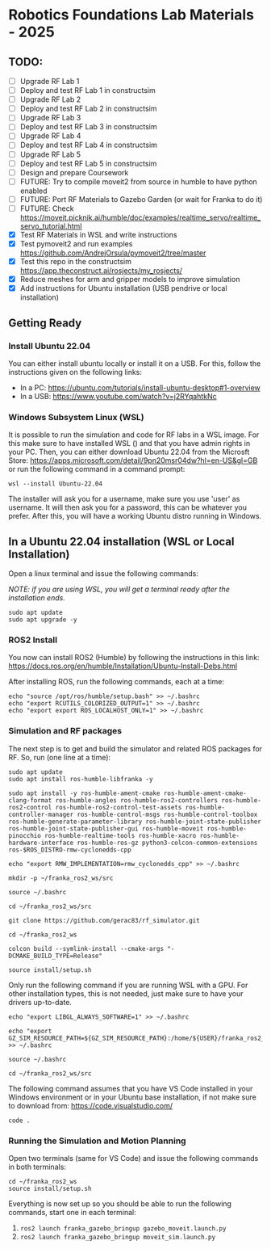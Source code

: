 # Robotics Foundations Lab Materials - 2025

## TODO:

- [ ] Upgrade RF Lab 1
- [ ] Deploy and test RF Lab 1 in constructsim
- [ ] Upgrade RF Lab 2
- [ ] Deploy and test RF Lab 2 in constructsim
- [ ] Upgrade RF Lab 3
- [ ] Deploy and test RF Lab 3 in constructsim
- [ ] Upgrade RF Lab 4
- [ ] Deploy and test RF Lab 4 in constructsim
- [ ] Upgrade RF Lab 5
- [ ] Deploy and test RF Lab 5 in constructsim
- [ ] Design and prepare Coursework
- [ ] FUTURE: Try to compile moveit2 from source in humble to have python enabled
- [ ] FUTURE: Port RF Materials to Gazebo Garden (or wait for Franka to do it)
- [ ] FUTURE: Check https://moveit.picknik.ai/humble/doc/examples/realtime_servo/realtime_servo_tutorial.html
- [X] Test RF Materials in WSL and write instructions
- [X] Test pymoveit2 and run examples https://github.com/AndrejOrsula/pymoveit2/tree/master
- [X] Test this repo in the constructsim https://app.theconstruct.ai/rosjects/my_rosjects/
- [X] Reduce meshes for arm and gripper models to improve simulation
- [X] Add instructions for Ubuntu installation (USB pendrive or local installation)

## Getting Ready 

### Install Ubuntu 22.04

You can either install ubuntu locally or install it on a USB. For this, follow the instructions given on the following links:

* In a PC: https://ubuntu.com/tutorials/install-ubuntu-desktop#1-overview
* In a USB: https://www.youtube.com/watch?v=j2RYqahtkNc

### Windows Subsystem Linux (WSL)

It is possible to run the simulation and code for RF labs in a WSL image. For this make sure to have installed WSL () and that you have admin rights in your PC. Then, you can either download Ubuntu 22.04 from the Microsft Store: https://apps.microsoft.com/detail/9pn20msr04dw?hl=en-US&gl=GB or run the following command in a command prompt:

```
wsl --install Ubuntu-22.04
```

The installer will ask you for a username, make sure you use 'user' as username. It will then ask you for a password, this can be whatever you prefer. After this, you will have a working Ubuntu distro running in Windows. 

## In a Ubuntu 22.04 installation (WSL or Local Installation)

Open a linux terminal and issue the following commands:

*NOTE: if you are using WSL, you will get a terminal ready after the installation ends.*

```
sudo apt update
sudo apt upgrade -y
```

### ROS2 Install
You now can install ROS2 (Humble) by following the instructions in this link: https://docs.ros.org/en/humble/Installation/Ubuntu-Install-Debs.html

After installing ROS, run the following commands, each at a time:

```
echo "source /opt/ros/humble/setup.bash" >> ~/.bashrc
echo "export RCUTILS_COLORIZED_OUTPUT=1" >> ~/.bashrc
echo "export export ROS_LOCALHOST_ONLY=1" >> ~/.bashrc
````

### Simulation and RF packages
The next step is to get and build the simulator and related ROS packages for RF. So, run (one line at a time):

```
sudo apt update
sudo apt install ros-humble-libfranka -y
```
```
sudo apt install -y ros-humble-ament-cmake ros-humble-ament-cmake-clang-format ros-humble-angles ros-humble-ros2-controllers ros-humble-ros2-control ros-humble-ros2-control-test-assets ros-humble-controller-manager ros-humble-control-msgs ros-humble-control-toolbox ros-humble-generate-parameter-library ros-humble-joint-state-publisher ros-humble-joint-state-publisher-gui ros-humble-moveit ros-humble-pinocchio ros-humble-realtime-tools ros-humble-xacro ros-humble-hardware-interface ros-humble-ros-gz python3-colcon-common-extensions ros-$ROS_DISTRO-rmw-cyclonedds-cpp
```
```
echo "export RMW_IMPLEMENTATION=rmw_cyclonedds_cpp" >> ~/.bashrc
```
```
mkdir -p ~/franka_ros2_ws/src
```
```
source ~/.bashrc
```
```
cd ~/franka_ros2_ws/src
```
```
git clone https://github.com/gerac83/rf_simulator.git
```
```
cd ~/franka_ros2_ws
```
```
colcon build --symlink-install --cmake-args "-DCMAKE_BUILD_TYPE=Release"
```
```
source install/setup.sh
```

Only run the following command if you are running WSL with a GPU. For other installation types, this is not needed, just make sure to have your drivers up-to-date.

```
echo "export LIBGL_ALWAYS_SOFTWARE=1" >> ~/.bashrc
```

```
echo "export GZ_SIM_RESOURCE_PATH=${GZ_SIM_RESOURCE_PATH}:/home/${USER}/franka_ros2_ws/src/rf_simulator/" >> ~/.bashrc
```
```
source ~/.bashrc
```
```
cd ~/franka_ros2_ws/src
```

The following command assumes that you have VS Code installed in your Windows environment or in your Ubuntu base installation, if not make sure to download from: https://code.visualstudio.com/

```
code .
```

### Running the Simulation and Motion Planning

Open two terminals (same for VS Code) and issue the following commands in both terminals:
```
cd ~/franka_ros2_ws
source install/setup.sh
```

Everything is now set up so you should be able to run the following commands, start one in each terminal:
1. `ros2 launch franka_gazebo_bringup gazebo_moveit.launch.py`
2. `ros2 launch franka_gazebo_bringup moveit_sim.launch.py`

